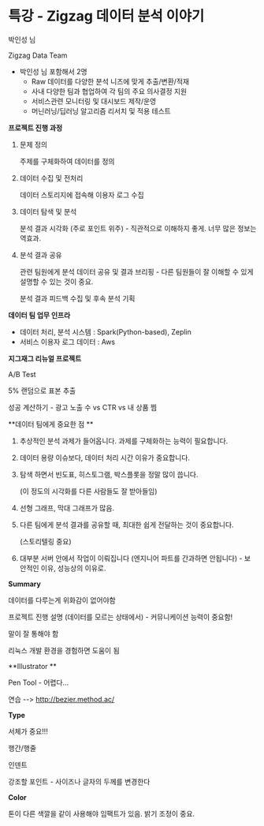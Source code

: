 # 특강 - Zigzag 데이터 분석 이야기 

박인성 님

Zigzag Data Team

- 박인성 님 포함해서 2명
  - Raw 데이터를 다양한 분석 니즈에 맞게 추출/변환/적재
  - 사내 다양한 팀과 협업하여 각 팀의 주요 의사결정 지원
  - 서비스관련 모니터링 및 대시보드 제작/운영
  - 머닌러닝/딥러닝 알고리즘 리서치 및 적용 테스트



**프로젝트 진행 과정**

1. 문제 정의

   주제를 구체화하여 데이터를 정의

2. 데이터 수집 및 전처리

   데이터 스토리지에 접속해 이용자 로그 수집

3. 데이터 탐색 및 분석

   분석 결과 시각화 (주로 포인트 위주) - 직관적으로 이해하지 좋게. 너무 많은 정보는 역효과.

4. 분석 결과 공유

   관련 팀원에게 분석 데이터 공유 및 결과 브리핑 - 다른 팀원들이 잘 이해할 수 있게 설명할 수 있는 것이 중요. 

   분석 결과 피드백 수집 및 후속 분석 기획



**데이터 팀 업무 인프라**

- 데이터 처리, 분석 시스템 : Spark(Python-based), Zeplin
- 서비스 이용자 로그 데이터 : Aws



**지그재그 리뉴얼 프로젝트**

A/B Test

5% 랜덤으로 표본 추출

성공 계산하기 - 광고 노출 수 vs CTR vs 내 상품 찜



**데이터 팀에게 중요한 점 **

1. 추상적인 분석 과제가 들어옵니다. 과제를 구체화하는 능력이 필요합니다.

2. 데이터 용량 이슈보다, 데이터 처리 시간 이유가 중요합니다. 

3. 탐색 하면서 빈도표, 히스토그램, 박스플롯을 정말 많이 씁니다.

   (이 정도의 시각화를 다른 사람들도 잘 받아들임)

4. 선형 그래프, 막대 그래프가 많음.

5. 다른 팀에게 분석 결과를 공유할 때, 최대한 쉽게 전달하는 것이 중요합니다.

   (스토리텔링 중요)

6. 대부분 서버 안에서 작업이 이뤄집니다 (엔지니어 파트를 간과하면 안됩니다) - 보안적인 이유, 성능상의 이유로.



**Summary**

데이터를 다루는게 위화감이 없어야함

프로젝트 진행 설명 (데이터를 모르는 상태에서) - 커뮤니케이션 능력이 중요함!

말이 잘 통해야 함

리눅스 개발 환경을 경험하면 도움이 됨



**Illustrator **

Pen Tool - 어렵다...

연습 --> http://bezier.method.ac/



__Type__

서체가 중요!!!

행간/행줄

인덴트

강조할 포인트 - 사이즈나 글자의 두께를 변경한다



__Color__

톤이 다른 색깔을 같이 사용해야 임팩트가 있음. 밝기 조정이 중요. 